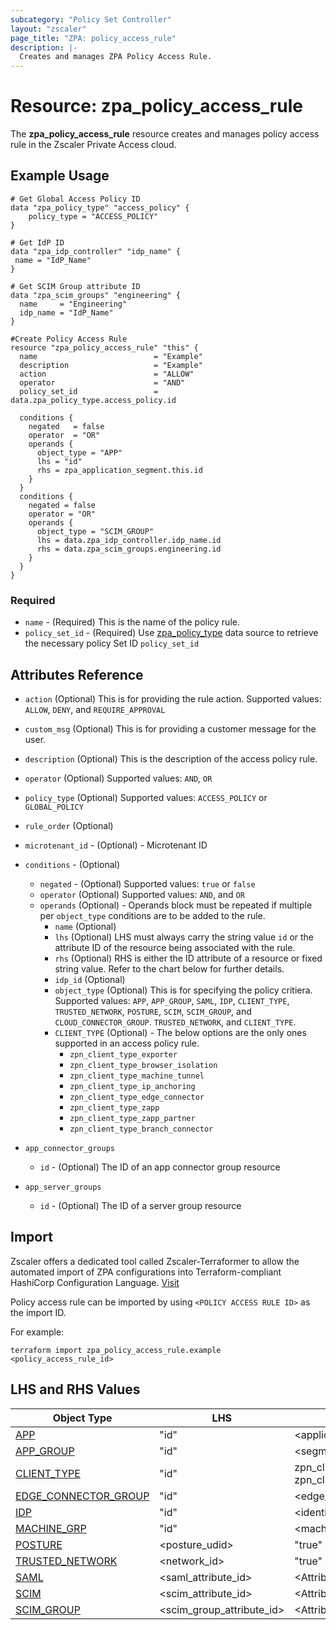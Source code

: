 ```yaml
---
subcategory: "Policy Set Controller"
layout: "zscaler"
page_title: "ZPA: policy_access_rule"
description: |-
  Creates and manages ZPA Policy Access Rule.
---
```


# Resource: zpa_policy_access_rule

The **zpa_policy_access_rule** resource creates and manages policy access rule in the Zscaler Private Access cloud.

## Example Usage

```hcl
# Get Global Access Policy ID
data "zpa_policy_type" "access_policy" {
    policy_type = "ACCESS_POLICY"
}

# Get IdP ID
data "zpa_idp_controller" "idp_name" {
 name = "IdP_Name"
}

# Get SCIM Group attribute ID
data "zpa_scim_groups" "engineering" {
  name     = "Engineering"
  idp_name = "IdP_Name"
}

#Create Policy Access Rule
resource "zpa_policy_access_rule" "this" {
  name                          = "Example"
  description                   = "Example"
  action                        = "ALLOW"
  operator                      = "AND"
  policy_set_id                 = data.zpa_policy_type.access_policy.id

  conditions {
    negated   = false
    operator  = "OR"
    operands {
      object_type = "APP"
      lhs = "id"
      rhs = zpa_application_segment.this.id
    }
  }
  conditions {
    negated = false
    operator = "OR"
    operands {
      object_type = "SCIM_GROUP"
      lhs = data.zpa_idp_controller.idp_name.id
      rhs = data.zpa_scim_groups.engineering.id
    }
  }
}
```

### Required

* `name` - (Required) This is the name of the policy rule.
* `policy_set_id` - (Required) Use [zpa_policy_type](https://registry.terraform.io/providers/zscaler/zpa/latest/docs/data-sources/zpa_policy_type) data source to retrieve the necessary policy Set ID ``policy_set_id``

## Attributes Reference

* `action` (Optional) This is for providing the rule action. Supported values: ``ALLOW``, ``DENY``, and ``REQUIRE_APPROVAL``
* `custom_msg` (Optional) This is for providing a customer message for the user.
* `description` (Optional) This is the description of the access policy rule.
* `operator` (Optional) Supported values: ``AND``, ``OR``
* `policy_type` (Optional) Supported values: ``ACCESS_POLICY`` or ``GLOBAL_POLICY``
* `rule_order` (Optional)
* `microtenant_id` - (Optional) - Microtenant ID

* `conditions` - (Optional)
  * `negated` - (Optional) Supported values: ``true`` or ``false``
  * `operator` (Optional) Supported values: ``AND``, and ``OR``
  * `operands` (Optional) - Operands block must be repeated if multiple per `object_type` conditions are to be added to the rule.
    * `name` (Optional)
    * `lhs` (Optional) LHS must always carry the string value ``id`` or the attribute ID of the resource being associated with the rule.
    * `rhs` (Optional) RHS is either the ID attribute of a resource or fixed string value. Refer to the chart below for further details.
    * `idp_id` (Optional)
    * `object_type` (Optional) This is for specifying the policy critiera. Supported values: `APP`, `APP_GROUP`, `SAML`, `IDP`, `CLIENT_TYPE`, `TRUSTED_NETWORK`, `POSTURE`, `SCIM`, `SCIM_GROUP`, and `CLOUD_CONNECTOR_GROUP`. `TRUSTED_NETWORK`, and `CLIENT_TYPE`.
    * `CLIENT_TYPE` (Optional) - The below options are the only ones supported in an access policy rule.
      * `zpn_client_type_exporter`
      * `zpn_client_type_browser_isolation`
      * `zpn_client_type_machine_tunnel`
      * `zpn_client_type_ip_anchoring`
      * `zpn_client_type_edge_connector`
      * `zpn_client_type_zapp`
      * `zpn_client_type_zapp_partner`
      * `zpn_client_type_branch_connector`

* `app_connector_groups`
  * `id` - (Optional) The ID of an app connector group resource

* `app_server_groups`
  * `id` - (Optional) The ID of a server group resource

## Import

Zscaler offers a dedicated tool called Zscaler-Terraformer to allow the automated import of ZPA configurations into Terraform-compliant HashiCorp Configuration Language.
[Visit](https://github.com/zscaler/zscaler-terraformer)

Policy access rule can be imported by using `<POLICY ACCESS RULE ID>` as the import ID.

For example:

```shell
terraform import zpa_policy_access_rule.example <policy_access_rule_id>
```

## LHS and RHS Values

| Object Type | LHS| RHS
|----------|-----------|----------
| [APP](https://registry.terraform.io/providers/zscaler/zpa/latest/docs/resources/zpa_application_segment) | "id" | <application_segment_ID> |
| [APP_GROUP](https://registry.terraform.io/providers/zscaler/zpa/latest/docs/resources/zpa_segment_group) | "id" | <segment_group_ID> |
| [CLIENT_TYPE](https://registry.terraform.io/providers/zscaler/zpa/latest/docs/resources/zpa_application_segment_browser_access) | "id" | zpn_client_type_zappl or zpn_client_type_exporter |
| [EDGE_CONNECTOR_GROUP](https://registry.terraform.io/providers/zscaler/zpa/latest/docs/data-sources/zpa_cloud_connector_group) | "id" | <edge_connector_ID> |
| [IDP](https://registry.terraform.io/providers/zscaler/zpa/latest/docs/data-sources/zpa_idp_controller) | "id" | <identity_provider_ID> |
| [MACHINE_GRP](https://registry.terraform.io/providers/zscaler/zpa/latest/docs/data-sources/zpa_machine_group) | "id" | <machine_group_ID> |
| [POSTURE](https://registry.terraform.io/providers/zscaler/zpa/latest/docs/data-sources/zpa_posture_profile) | <posture_udid>  | "true" / "false" |
| [TRUSTED_NETWORK](https://registry.terraform.io/providers/zscaler/zpa/latest/docs/data-sources/zpa_trusted_network) | <network_id>  | "true" |
| [SAML](https://registry.terraform.io/providers/zscaler/zpa/latest/docs/data-sources/zpa_saml_attribute) | <saml_attribute_id>  | <Attribute_value_to_match> |
| [SCIM](https://registry.terraform.io/providers/zscaler/zpa/latest/docs/data-sources/zpa_scim_attribute_header) | <scim_attribute_id>  | <Attribute_value_to_match>  |
| [SCIM_GROUP](https://registry.terraform.io/providers/zscaler/zpa/latest/docs/data-sources/zpa_scim_groups) | <scim_group_attribute_id>  | <Attribute_value_to_match>  |
